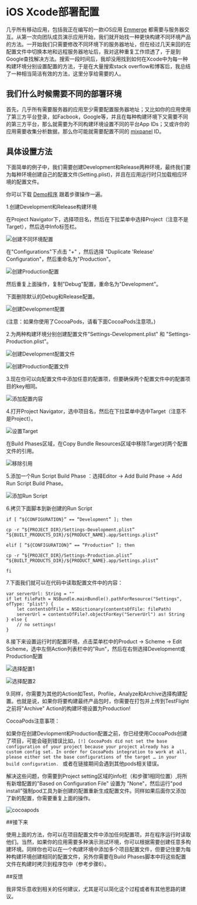# iOS Xcode部署配置

几乎所有移动应用，包括我正在编写的一款iOS应用 [Emmerge][1] 都需要与服务器交互。从第一次向团队成员演示应用开始，我们就开始找一种更快构建不同环境产品的方法。一开始我们只需要修改不同环境下的服务器地址，但在经过几天来回的在配置文件中切换本地和远程服务器地址后，我对这种重复工作烦透了，于是到Google查找解决方法。搜索一段时间后，我却没用找到如何在Xcode中为每一种构建环境分别设置配置的方法，于是在大量搜索stack overflow和博客后，我总结了一种相当简洁有效的方法，这里分享给需要的人。

## 我们什么时候需要不同的部署环境

首先，几乎所有需要服务器的应用至少需要配置服务器地址；又比如你的应用使用了第三方平台登录，如Facbook，Google等，并且在每种构建环境下又需要不同的第三方平台，那么就需要为不同构建环境设置不同的平台App IDs；又或许你的应用需要收集分析数据，那么你可能就需要配置不同的 [mixpanel][2] ID。

## 具体设置方法

下面简单的例子中，我们需要创建Development和Release两种环境，最终我们要为每种环境创建自己的配置文件(Setting.plist)，并且在应用运行时只加载相应环境的配置文件。

你可以下载 [Demo程序][3] 跟着步骤操作一遍。

1.创建Development和Release构建环境

在Project Navigator下，选择项目名，然后在下拉菜单中选择Project（注意不是Target），然后选中Info标签栏。

![创建不同环境配置][4]

在"Configurations"下点击 "+" ，然后选择 "Duplicate 'Release' Configuration"，然后重命名为"Production"。

![创建Production配置][5]

然后重复上面操作，复制"Debug"配置，重命名为"Development"。

下面删除默认的Debug和Release配置。

![创建Development配置][6]

(注意：如果你使用了CocoaPods，请看下面CocoaPods注意项。)

2.为两种构建环境分别创建配置文件"Settings-Development.plist" 和 "Settings-Production.plist"。

![创建Development配置文件][7]

![创建Production配置文件][8]

3.现在你可以向配置文件中添加任意的配置项，但要确保两个配置文件中的配置项目的key相同。

![添加配置内容][9]

4.打开Project Navigator，选中项目名，然后在下拉菜单中选中Target（注意不是Project）。

![设置Target][10]

在Build Phases区域，在Copy Bundle Resources区域中移除Target对两个配置文件的引用。

![移除引用][11]

5.添加一个Run Script Build Phase ：选择Editor -> Add Build Phase -> Add Run Script Build Phase。

![添加Run Script][12]

6.拷贝下面脚本到新创建的Run Script

```
if [ “${CONFIGURATION}” == “Development” ]; then
    
cp -r “${PROJECT_DIR}/Settings-Development.plist” “${BUILT_PRODUCTS_DIR}/${PRODUCT_NAME}.app/Settings.plist”

elif [ “${CONFIGURATION}” == “Production” ]; then
    
cp -r “${PROJECT_DIR}/Settings-Production.plist” “${BUILT_PRODUCTS_DIR}/${PRODUCT_NAME}.app/Settings.plist”
    
fi
```

7.下面我们就可以在代码中读取配置文件中的内容：

```
var serverUrl: String = ""
if let filePath = NSBundle.mainBundle().pathForResource("Settings", ofType: "plist") {
    let contentsOfFile = NSDictionary(contentsOfFile: filePath)
    serverUrl = contentsOfFile?.objectForKey("ServerUrl") as! String
} else {
    // no settings!
}
```

8.接下来设置运行时的配置环境，点击菜单栏中的Product -> Scheme -> Edit Scheme，选中左侧Action列表栏中的"Run"，然后在右侧选择Development或Production配置

![选择配置1][13]

![选择配置2][14]

9.同样，你需要为其他的Action如Test，Profile，Analyze和Archive选择构建配置。也就是说，如果你将要构建最终产品包时，你需要在打包并上传到TestFlight之前将"Archive" Action的构建环境设置为Production!

CocoaPods注意事项：

如果你在创建Devlopment和Production配置之前，你已经使用CocoaPods创建了项目，可能会碰到错误比如，`[!] CocoaPods did not set the base configuration of your project because your project already has a custom config set. In order for CocoaPods integration to work at all, please either set the base configurations of the target … in your build configuration.
` 或者在链接期间会遇到其他pods相关错误。

解决这些问题，你需要到Project setting区域的info栏（和步骤1相同位置）,将所有新增配置的"Based on Configuration File" 设置为 "None"，然后运行"pod install"强制pod工具为新创建的配置重新生成配置文件。同样如果后面你又添加了新的配置，你需要重复上面的操作。

![cocoapods][15]

##接下来

使用上面的方法，你可以在项目配置文件中添加任何配置项，并在程序运行时读取他们。当然，如果你的应用需要多种演示测试环境，你可以根据需要创建任意多构建环境。同样你也可以在一个构建环境中添加多个项目配置文件，但要记住要为每种构建环境创建相同的配置文件，另外你需要在Build Phases脚本中将这些配置文件在构建时拷贝到程序包中（参考步骤6）。

##反馈

我非常乐意收到相关的任何建议，尤其是可以简化这个过程或者有其他思路的建议。




  [1]: http://emmerge.com/
  [2]: https://mixpanel.com/
  [3]: https://github.com/nsolter/DeploymentConfigurationsDemo
  [4]: https://cdn-images-1.medium.com/max/800/1*bq8nwaYr_VHSUpg6IFw_zw.png
  [5]: https://cdn-images-1.medium.com/max/800/1*3kHjSJQvu4q5-ee2Cv8A-g.png
  [6]: https://cdn-images-1.medium.com/max/800/1*RjY0NjSZ-XhJKX09HnH03A.png
  [7]: https://cdn-images-1.medium.com/max/800/1*JO3L5eOso9ckPesTPGhFNg.png
  [8]: https://cdn-images-1.medium.com/max/800/1*hGaMWtSo53ZGCdp94auWaw.png
  [9]: https://cdn-images-1.medium.com/max/800/1*Fo3R1a6GmV7BFhYBeei1KQ.png
  [10]: https://cdn-images-1.medium.com/max/800/1*kUfaw6X1urdSjb_VccF--w.png
  [11]: https://cdn-images-1.medium.com/max/800/1*8T5E1yUEtei3iD5WbV9rYQ.png
  [12]: https://cdn-images-1.medium.com/max/800/1*Gj6TGRRPuUwq_7atHfi5SA.png
  [13]: https://cdn-images-1.medium.com/max/800/1*-uoHFkxGa1obj5zsncDChQ.png
  [14]: https://cdn-images-1.medium.com/max/800/1*zb5ykn6CHQeKqO2X7ClKRQ.png
  [15]: https://cdn-images-1.medium.com/max/800/1*F7yDDktEEAnXDZs5DpE4Rg.png
